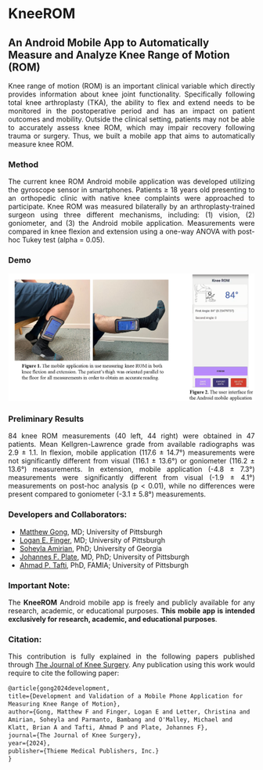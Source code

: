 # KneeROM
## An Android Mobile App to Automatically Measure and Analyze Knee Range of Motion (ROM)
<p align="justify">Knee range of motion (ROM) is an important clinical variable which directly provides information about knee joint functionality. Specifically following total knee arthroplasty (TKA), the ability to flex and extend needs to be monitored in the postoperative period and has an impact on patient outcomes and mobility. Outside the clinical setting, patients may not be able to accurately assess knee ROM, which may impair recovery following trauma or surgery. Thus, we built a mobile app that aims to automatically measure knee ROM.</p>

### Method
<p align="justify">The current knee ROM Android mobile application was developed utilizing the gyroscope sensor in smartphones. Patients ≥ 18 years old presenting to an orthopedic clinic with native knee complaints were approached to participate. Knee ROM was measured bilaterally by an arthroplasty-trained surgeon using three different mechanisms, including: (1) vision, (2) goniometer, and (3) the Android mobile application. Measurements were compared in knee flexion and extension using a one-way ANOVA with post-hoc Tukey test (alpha = 0.05).</p>

### Demo

![alt text](https://github.com/pitthexai/KneeROM/blob/main/Data/GitHub_KneeROM_PittHexAI.png  "KneeROM")

### Preliminary Results
<p align="justify">84 knee ROM measurements (40 left, 44 right) were obtained in 47 patients. Mean Kellgren-Lawrence grade from available radiographs was 2.9 ± 1.1.  In flexion, mobile application (117.6 ± 14.7°) measurements were not significantly different from visual (116.1 ± 13.6°) or goniometer (116.2 ± 13.6°) measurements. In extension, mobile application (-4.8  ± 7.3°) measurements were significantly different from visual (-1.9 ± 4.1°) measurements on post-hoc analysis (p < 0.01), while no differences were present compared to goniometer (-3.1 ± 5.8°) measurements.</p>

### Developers and Collaborators: 
+ <a href="https://www.orthonet.pitt.edu/people/matthew-gong-md" target="_blank">Matthew Gong</a>, MD; University of Pittsburgh
+ <a href="" target="_blank">Logan E. Finger</a>, MD; University of Pittsburgh
+ <a href="https://amiielab.github.io/" target="_blank">Soheyla Amirian</a>, PhD; University of Georgia
+ <a href="https://www.orthonet.pitt.edu/people/f-johannes-plate-md-phd" target="_blank">Johannes F. Plate</a>, MD, PhD; University of Pittsburgh
+ <a href="https://pitthexai.github.io" target="_blank">Ahmad P. Tafti</a>, PhD, FAMIA; University of Pittsburgh

### Important Note:

<p align="justify">The <strong>KneeROM</strong> Android mobile app is freely and publicly available for any research, academic, or educational purposes. <strong> This mobile app is intended exclusively for research, academic, and educational purposes</strong>.
  
 ### Citation:

<p align="justify">This contribution is fully explained in the following papers published through <a href="https://www.thieme-connect.com/products/ejournals/abstract/10.1055/a-2388-0812" target="_blank">The Journal of Knee Surgery</a>. Any publication using this work would require to cite the following paper:

  ```
  @article{gong2024development,
  title={Development and Validation of a Mobile Phone Application for Measuring Knee Range of Motion},
  author={Gong, Matthew F and Finger, Logan E and Letter, Christina and Amirian, Soheyla and Parmanto, Bambang and O'Malley, Michael and Klatt, Brian A and Tafti, Ahmad P and Plate, Johannes F},
  journal={The Journal of Knee Surgery},
  year={2024},
  publisher={Thieme Medical Publishers, Inc.}
}
```
